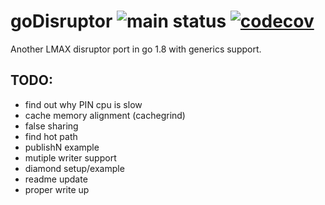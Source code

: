 # goDisruptor ![main status](https://github.com/chuchunf/goDisruptor/actions/workflows/go.yml/badge.svg) [![codecov](https://codecov.io/gh/chuchunf/goDisruptor/branch/main/graph/badge.svg?token=XlzJA6ixJx)](https://codecov.io/gh/chuchunf/goDisruptor)

Another LMAX disruptor port in go 1.8 with generics support.

## TODO: 
* find out why PIN cpu is slow
* cache memory alignment (cachegrind)
* false sharing
* find hot path 
* publishN example
* mutiple writer support
* diamond setup/example
* readme update
* proper write up 